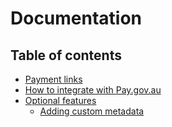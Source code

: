 # Documentation

## Table of contents

- [Payment links](docs/payment-links)
- [How to integrate with Pay.gov.au](docs/integrate)
- [Optional features](docs/optional-features)
  - [Adding custom metadata](docs/optional-features/custom-metadata)
